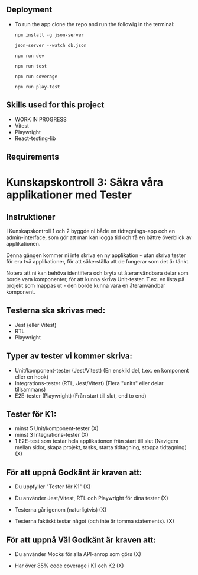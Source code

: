 ## Deployment
* To run the app clone the repo and run the followig in the terminal: 
  ```
  npm install -g json-server
  ```
  ```
  json-server --watch db.json
  ```
  ```
  npm run dev
  ```
  ```
  npm run test
  ```
  ```
  npm run coverage
  ```
  ```
  npm run play-test
  ```

## Skills used for this project
* WORK IN PROGRESS
* Vitest
* Playwright
* React-testing-lib

## Requirements

# Kunskapskontroll 3: Säkra våra applikationer med Tester

## Instruktioner
I Kunskapskontroll 1 och 2 byggde ni både en tidtagnings-app och en admin-interface, som gör att man kan logga tid och få en bättre överblick av applikationen.

Denna gången kommer ni inte skriva en ny applikation - utan skriva tester för era två applikationer, för att säkerställa att de fungerar som det är tänkt.

Notera att ni kan behöva identifiera och bryta ut återanvändbara delar som borde vara komponenter, för att kunna skriva Unit-tester. 
T.ex. en lista på projekt som mappas ut - den borde kunna vara en återanvändbar komponent.

## Testerna ska skrivas med:
- Jest (eller Vitest)
- RTL
- Playwright

## Typer av tester vi kommer skriva:
- Unit/komponent-tester (Jest/Vitest)
  (En enskild del, t.ex. en komponent eller en hook)
- Integrations-tester (RTL, Jest/Vitest)
  (Flera "units" eller delar tillsammans)
- E2E-tester (Playwright)
  (Från start till slut, end to end)

## Tester för K1:
- minst 5 Unit/komponent-tester (X)
- minst 3 Integrations-tester (X)
- 1 E2E-test som testar hela applikationen från start till slut
  (Navigera mellan sidor, skapa projekt, tasks, starta tidtagning, stoppa tidtagning) (X)

## För att uppnå Godkänt är kraven att:
- Du uppfyller "Tester för K1" (X)

- Du använder Jest/Vitest, RTL och Playwright för dina tester (X)

- Testerna går igenom (naturligtvis) (X)

- Testerna faktiskt testar något (och inte är tomma statements). (X)

## För att uppnå Väl Godkänt är kraven att:
- Du använder Mocks för alla API-anrop som görs (X)

- Har över 85% code coverage i K1 och K2 (X)
